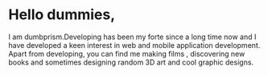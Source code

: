 <h1>
Hello dummies,
</h1>

<p> 
I am dumbprism.Developing has been my forte since a long time now and I have developed a keen interest in web and mobile application development. Apart from developing, you can find me making films , discovering new books and sometimes designing random 3D art and cool graphic designs. 
</p>

